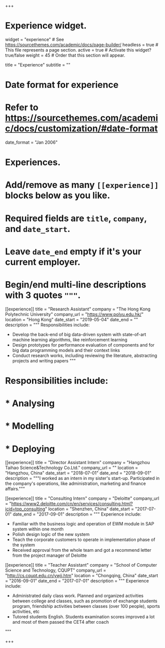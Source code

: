 +++
# Experience widget.
widget = "experience"  # See https://sourcethemes.com/academic/docs/page-builder/
headless = true  # This file represents a page section.
active = true  # Activate this widget? true/false
weight = 45  # Order that this section will appear.

title = "Experience"
subtitle = ""

# Date format for experience
#   Refer to https://sourcethemes.com/academic/docs/customization/#date-format
date_format = "Jan 2006"

# Experiences.
#   Add/remove as many `[[experience]]` blocks below as you like.
#   Required fields are `title`, `company`, and `date_start`.
#   Leave `date_end` empty if it's your current employer.
#   Begin/end multi-line descriptions with 3 quotes `"""`.

[[experience]]
  title = "Research Assistant"
  company = "The Hong Kong Polytechnic University"
  company_url = "https://www.polyu.edu.hk/"
  location = "Hong Kong"
  date_start = "2019-05-04"
  date_end = ""
  description = """
  Responsibilities include:

  * Develop the back-end of big data-driven system with state-of-art machine learning algorithms, like reinforcement learning
  * Design prototypes for performance evaluation of components and for big data programming models and their context links
  * Conduct research works, including reviewing the literature, abstracting projects and writing papers
  """
# Responsibilities include:

# * Analysing
# * Modelling
# * Deploying

[[experience]]
  title = "Director Assistant Intern"
  company = "Hangzhou Taihao Science&Technology Co.Ltd."
  company_url = ""
  location = "Hangzhou, China"
  date_start = "2018-07-01"
  date_end = "2018-09-01"
  description = """I worked as an intern in my sister's start-up. Participated in the company's operations, like administration, marketing and finance affairs."""


[[experience]]
  title = "Consulting Intern"
  company = "Deloitte"
  company_url = "https://www2.deloitte.com/cn/en/services/consulting.html?icid=top_consulting"
  location = "Shenzhen, China"
  date_start = "2017-07-01"
  date_end = "2017-09-01"
  description = """
  Experience include:

  * Familiar with the business logic and operation of EWM module in SAP system within one month
  * Polish design logic of the new system
  * Teach the corporate customers to operate in implementation phase of the system
  * Received approval from the whole team and got a recommend letter from the project manager of Deloitte

[[experience]]
  title = "Teacher Assistant"
  company = "School of Computer Science and Technology, CQUPT"
  company_url = "http://cs.cqupt.edu.cn/ywjj.htm"
  location = "Chongqing, China"
  date_start = "2016-09-01"
  date_end = "2017-07-01"
  description = """
  Experience include:

  * Administrated daily class work. Planned and organized activities between college and classes, such as promotion of exchange students program, friendship activities between classes (over 100 people), sports activities, etc
  * Tutored students English. Students examination scores improved a lot and most of them passed the CET4 after coach

  """

+++
